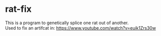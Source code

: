 # rat-fix

This is a program to genetically splice one rat out of another. \
Used to fix an artifcat in: https://www.youtube.com/watch?v=euik1Zrs30w
